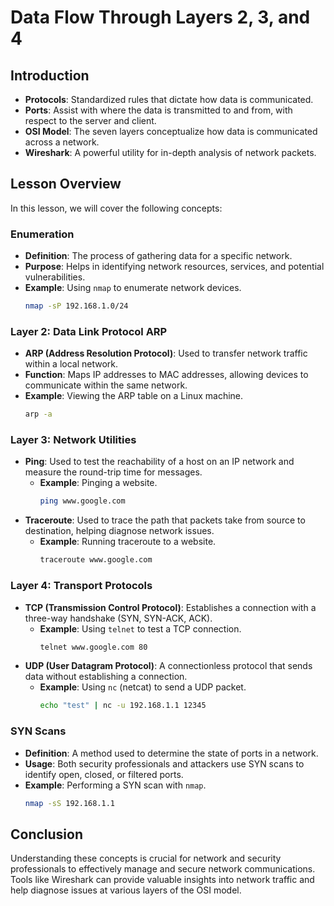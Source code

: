 # Data Flow Through Layers 2, 3, and 4

## Introduction

- **Protocols**: Standardized rules that dictate how data is communicated.
- **Ports**: Assist with where the data is transmitted to and from, with respect to the server and client.
- **OSI Model**: The seven layers conceptualize how data is communicated across a network.
- **Wireshark**: A powerful utility for in-depth analysis of network packets.

## Lesson Overview

In this lesson, we will cover the following concepts:

### Enumeration

- **Definition**: The process of gathering data for a specific network.
- **Purpose**: Helps in identifying network resources, services, and potential vulnerabilities.
- **Example**: Using `nmap` to enumerate network devices.
  ```bash
  nmap -sP 192.168.1.0/24
  ```

### Layer 2: Data Link Protocol ARP

- **ARP (Address Resolution Protocol)**: Used to transfer network traffic within a local network.
- **Function**: Maps IP addresses to MAC addresses, allowing devices to communicate within the same network.
- **Example**: Viewing the ARP table on a Linux machine.
  ```bash
  arp -a
  ```

### Layer 3: Network Utilities

- **Ping**: Used to test the reachability of a host on an IP network and measure the round-trip time for messages.
  - **Example**: Pinging a website.
    ```bash
    ping www.google.com
    ```
- **Traceroute**: Used to trace the path that packets take from source to destination, helping diagnose network issues.
  - **Example**: Running traceroute to a website.
    ```bash
    traceroute www.google.com
    ```

### Layer 4: Transport Protocols

- **TCP (Transmission Control Protocol)**: Establishes a connection with a three-way handshake (SYN, SYN-ACK, ACK).
  - **Example**: Using `telnet` to test a TCP connection.
    ```bash
    telnet www.google.com 80
    ```
- **UDP (User Datagram Protocol)**: A connectionless protocol that sends data without establishing a connection.
  - **Example**: Using `nc` (netcat) to send a UDP packet.
    ```bash
    echo "test" | nc -u 192.168.1.1 12345
    ```

### SYN Scans

- **Definition**: A method used to determine the state of ports in a network.
- **Usage**: Both security professionals and attackers use SYN scans to identify open, closed, or filtered ports.
- **Example**: Performing a SYN scan with `nmap`.
  ```bash
  nmap -sS 192.168.1.1
  ```

## Conclusion

Understanding these concepts is crucial for network and security professionals to effectively manage and secure network communications. Tools like Wireshark can provide valuable insights into network traffic and help diagnose issues at various layers of the OSI model.


